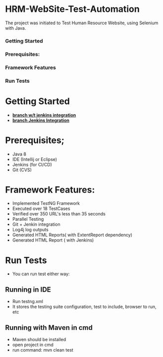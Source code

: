 # HRM-WebSite-Test-Automation
The project was initiated to Test Human Resource Website, using Selenium with Java.

### Getting Started
### Prerequisites:
### Framework Features
### Run Tests

# Getting Started
- [**branch w/t jenkins integration**](https://github.com/Ninja-Cyborg/HRM-WebSite-Test-Automation/tree/master)
- [**branch Jenkins Integration**]()

# Prerequisites;
- Java 8
- IDE (Intellij or Eclipse)
- Jenkins (for CI/CD)
- Git (CVS)

# Framework Features:
- Implemented TestNG Framework
- Executed over 18 TestCases
- Verified over 350 URL's less than 35 seconds
- Parallel Testing
- Git + Jenkin integration
- Log4j log outputs
- Generated HTML Reports( with ExtentReport dependency)
- Generated HTML Report ( with Jenkins)

# Run Tests
- You can run test either way:

## Running in IDE
- Run testng.xml
- It stores the testing suite configuration, test to include, browser to run, etc

## Running with Maven in cmd
- Maven should be installed
- open project in cmd
- run command: mvn clean test




